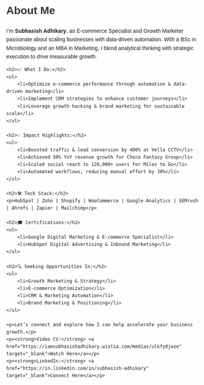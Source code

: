 <!DOCTYPE html>
<html lang="en">
<head>
    <meta charset="UTF-8">
    <meta name="viewport" content="width=device-width, initial-scale=1.0">
    <title>About Me - Subhasish Adhikary</title>
    <style>
        body {
            font-family: Arial, sans-serif;
            margin: 40px;
            line-height: 1.6;
        }
        h1, h2 {
            color: #333;
        }
        ul {
            list-style-type: none;
            padding: 0;
        }
        ul li::before {
            content: "\2714\0020";
            color: green;
        }
        a {
            color: #0073e6;
            text-decoration: none;
        }
        a:hover {
            text-decoration: underline;
        }
    </style>
</head>
<body>
    <h1>About Me</h1>
    <p>I’m <strong>Subhasish Adhikary</strong>, an E-commerce Specialist and Growth Marketer passionate about scaling businesses with data-driven automation. With a BSc in Microbiology and an MBA in Marketing, I blend analytical thinking with strategic execution to drive measurable growth.</p>
    
    <h2>📈 What I Do:</h2>
    <ul>
        <li>Optimize e-commerce performance through automation & data-driven marketing</li>
        <li>Implement CRM strategies to enhance customer journeys</li>
        <li>Leverage growth hacking & brand marketing for sustainable scale</li>
    </ul>
    
    <h2>💡 Impact Highlights:</h2>
    <ul>
        <li>Boosted traffic & lead conversion by 400% at Vella CCTV</li>
        <li>Achieved 50% YoY revenue growth for Choco Fantasy Group</li>
        <li>Scaled social reach to 120,000+ users for Miles to Go</li>
        <li>Automated workflows, reducing manual effort by 30%</li>
    </ul>
    
    <h2>🛠 Tech Stack:</h2>
    <p>HubSpot | Zoho | Shopify | WooCommerce | Google Analytics | SEMrush | Ahrefs | Zapier | Mailchimp</p>
    
    <h2>🎓 Certifications:</h2>
    <ul>
        <li>Google Digital Marketing & E-commerce Specialist</li>
        <li>HubSpot Digital Advertising & Inbound Marketing</li>
    </ul>
    
    <h2>🔍 Seeking Opportunities In:</h2>
    <ul>
        <li>Growth Marketing & Strategy</li>
        <li>E-commerce Optimization</li>
        <li>CRM & Marketing Automation</li>
        <li>Brand Marketing & Positioning</li>
    </ul>
    
    <p>Let’s connect and explore how I can help accelerate your business growth.</p>
    <p><strong>Video CV:</strong> <a href="https://iamsubhasishadhikary.wistia.com/medias/ulkfy0jwze" target="_blank">Watch Here</a></p>
    <p><strong>LinkedIn:</strong> <a href="https://in.linkedin.com/in/subhasish-adhikary" target="_blank">Connect Here</a></p>
</body>
</html>
